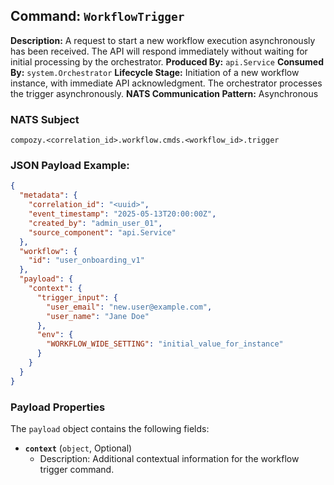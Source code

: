 ## Command: `WorkflowTrigger`

**Description:** A request to start a new workflow execution asynchronously has been received. The API will respond immediately without waiting for initial processing by the orchestrator.
**Produced By:** `api.Service`
**Consumed By:** `system.Orchestrator`
**Lifecycle Stage:** Initiation of a new workflow instance, with immediate API acknowledgment. The orchestrator processes the trigger asynchronously.
**NATS Communication Pattern:** Asynchronous

### NATS Subject

`compozy.<correlation_id>.workflow.cmds.<workflow_id>.trigger`

### JSON Payload Example:

```json
{
  "metadata": {
    "correlation_id": "<uuid>",
    "event_timestamp": "2025-05-13T20:00:00Z",
    "created_by": "admin_user_01",
    "source_component": "api.Service"
  },
  "workflow": {
    "id": "user_onboarding_v1"
  },
  "payload": {
    "context": {
      "trigger_input": {
        "user_email": "new.user@example.com",
        "user_name": "Jane Doe"
      },
      "env": {
        "WORKFLOW_WIDE_SETTING": "initial_value_for_instance"
      }
    }
  }
}
```

### Payload Properties

The `payload` object contains the following fields:
-   **`context`** (`object`, Optional)
    -   Description: Additional contextual information for the workflow trigger command.
